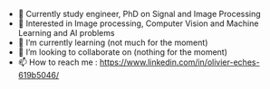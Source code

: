 - 👋 Currently study engineer, PhD on Signal and Image Processing
- 👀 Interested in Image processing, Computer Vision and Machine Learning and AI problems
- 🌱 I’m currently learning (not much for the moment)
- 💞️ I’m looking to collaborate on (nothing for the moment)
- 📫 How to reach me : https://www.linkedin.com/in/olivier-eches-619b5046/

<!---
oeches/oeches is a ✨ special ✨ repository because its `README.md` (this file) appears on your GitHub profile.
You can click the Preview link to take a look at your changes.
--->
